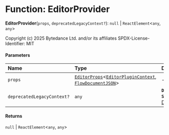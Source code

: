 # Function: EditorProvider

**EditorProvider**(`props`, `deprecatedLegacyContext?`): `null` | `ReactElement`<`any`, `any`>

Copyright (c) 2025 Bytedance Ltd. and/or its affiliates
SPDX-License-Identifier: MIT

#### Parameters

| Name | Type | Description |
| :------ | :------ | :------ |
| `props` | [`EditorProps`](/en/auto-docs/fixed-layout-editor/interfaces/EditorProps-1.md)<[`EditorPluginContext`](/en/auto-docs/fixed-layout-editor/interfaces/EditorPluginContext.md), [`FlowDocumentJSON`](/en/auto-docs/fixed-layout-editor/types/FlowDocumentJSON.md)> | - |
| `deprecatedLegacyContext?` | `any` | **`Deprecated`** **`See`** [React Docs](https://legacy.reactjs.org/docs/legacy-context.html#referencing-context-in-lifecycle-methods) |

#### Returns

`null` | `ReactElement`<`any`, `any`>
